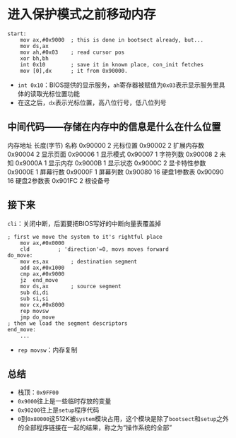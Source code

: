 # 进入保护模式之前移动内存

```
start:
    mov ax,#0x9000  ; this is done in bootsect already, but...
    mov ds,ax
    mov ah,#0x03    ; read cursor pos
    xor bh,bh
    int 0x10        ; save it in known place, con_init fetches
    mov [0],dx      ; it from 0x90000.
```

- `int 0x10`：BIOS提供的显示服务，`ah`寄存器被赋值为`0x03`表示显示服务里具体的读取光标位置功能
- 在这之后，`dx`表示光标位置，高八位行号，低八位列号

## 中间代码——存储在内存中的信息是什么在什么位置

内存地址	长度(字节)	名称
0x90000		2	光标位置
0x90002		2	扩展内存数
0x90004		2	显示页面
0x90006		1	显示模式
0x90007		1	字符列数
0x90008		2	未知
0x9000A		1	显示内存
0x9000B		1	显示状态
0x9000C		2	显卡特性参数
0x9000E		1	屏幕行数
0x9000F		1	屏幕列数
0x90080		16	硬盘1参数表
0x90090		16	硬盘2参数表
0x901FC		2	根设备号

## 接下来
`cli`：关闭中断，后面要把BIOS写好的中断向量表覆盖掉
```
; first we move the system to it's rightful place
    mov ax,#0x0000
    cld         ; 'direction'=0, movs moves forward
do_move:
    mov es,ax       ; destination segment
    add ax,#0x1000
    cmp ax,#0x9000
    jz  end_move
    mov ds,ax       ; source segment
    sub di,di
    sub si,si
    mov cx,#0x8000
    rep movsw
    jmp do_move
; then we load the segment descriptors
end_move:
    ...
```
- `rep movsw`：内存复制

## 总结
- 栈顶：`0x9FF00`
- `0x9000`往上是一些临时存放的变量
- `0x90200`往上是`setup`程序代码
- `0`到`0x80000`这512K被`system`模块占用，这个模块是除了`bootsect`和`setup`之外的全部程序链接在一起的结果，称之为“操作系统的全部”

